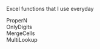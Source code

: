 Excel functions that I use everyday </br>

  ProperN </br>
  OnlyDigits </br>
  MergeCells </br>
  MultiLookup </br>
